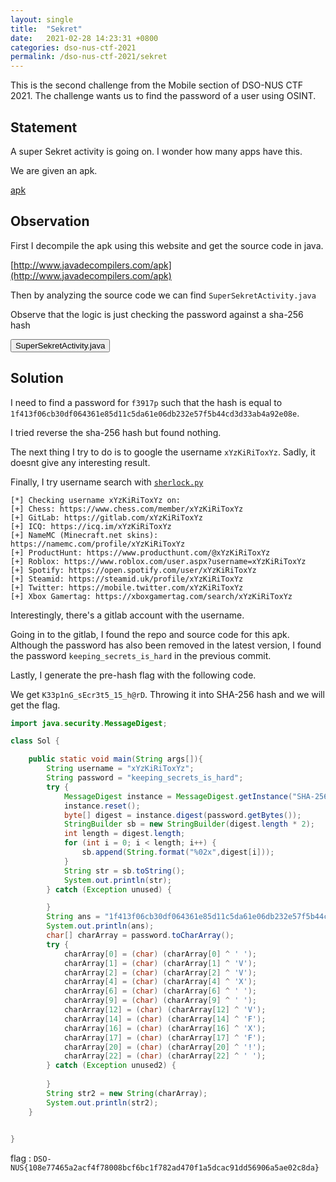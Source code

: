 ```yaml
---
layout: single
title:  "Sekret"
date:   2021-02-28 14:23:31 +0800
categories: dso-nus-ctf-2021
permalink: /dso-nus-ctf-2021/sekret
---
```


This is the second challenge from the Mobile section of DSO-NUS CTF 2021. The challenge wants us to find the password of a user using OSINT. 

## Statement

A super Sekret activity is going on. I wonder how many apps have this.

We are given an apk.

[apk](/assets/misc/sekret.apk)


## Observation

First I decompile the apk using this website and get the source code in java.

[http://www.javadecompilers.com/apk](http://www.javadecompilers.com/apk)

Then by analyzing the source code we can find `SuperSekretActivity.java`

Observe that the logic is just checking the password against a sha-256 hash

<button class="collapsible btn" id="code">SuperSekretActivity.java</button>

<div class="content" id="codedata" style="display:none" markdown="1">

```java
package com.dso.flashylighty;

import android.os.Bundle;
import android.util.Log;
import android.view.View;
import android.widget.Button;
import android.widget.EditText;
import android.widget.Toast;
import androidx.appcompat.app.AlertController;
import java.security.MessageDigest;
import java.util.Objects;
import p000a.p002b.p003c.C0011d;
import p000a.p002b.p003c.C0013e;

public class SuperSekretActivity extends C0013e {

    /* renamed from: o */
    public EditText f3916o;

    /* renamed from: p */
    public EditText f3917p;

    /* renamed from: q */
    public Button f3918q;

    /* renamed from: com.dso.flashylighty.SuperSekretActivity$a */
    public class C1061a implements View.OnClickListener {
        public C1061a() {
        }

        public void onClick(View view) {
            String str;
            if (Objects.equals(SuperSekretActivity.this.f3916o.getText().toString(), "xYzKiRiToxYz")) {
                String obj = SuperSekretActivity.this.f3917p.getText().toString();
                try {
                    MessageDigest instance = MessageDigest.getInstance("SHA-256");
                    instance.reset();
                    byte[] digest = instance.digest(obj.getBytes());
                    StringBuilder sb = new StringBuilder(digest.length * 2);
                    int length = digest.length;
                    for (int i = 0; i < length; i++) {
                        sb.append(String.format("%02x", new Object[]{Integer.valueOf(digest[i] & 255)}));
                    }
                    str = sb.toString();
                } catch (Exception unused) {
                    str = null;
                }
                if (Objects.equals(str, "1f413f06cb30df064361e85d11c5da61e06db232e57f5b44cd3d33ab4a92e08e")) {
                    SuperSekretActivity superSekretActivity = SuperSekretActivity.this;
                    String obj2 = superSekretActivity.f3917p.getText().toString();
                    Objects.requireNonNull(superSekretActivity);
                    char[] charArray = obj2.toCharArray();
                    try {
                        charArray[0] = (char) (charArray[0] ^ ' ');
                        charArray[1] = (char) (charArray[1] ^ 'V');
                        charArray[2] = (char) (charArray[2] ^ 'V');
                        charArray[4] = (char) (charArray[4] ^ 'X');
                        charArray[6] = (char) (charArray[6] ^ ' ');
                        charArray[9] = (char) (charArray[9] ^ ' ');
                        charArray[12] = (char) (charArray[12] ^ 'V');
                        charArray[14] = (char) (charArray[14] ^ 'F');
                        charArray[16] = (char) (charArray[16] ^ 'X');
                        charArray[17] = (char) (charArray[17] ^ 'F');
                        charArray[20] = (char) (charArray[20] ^ '!');
                        charArray[22] = (char) (charArray[22] ^ ' ');
                    } catch (Exception unused2) {
                        Log.w("generateFlag", "Oh no.");
                    }
                    String str2 = new String(charArray);
                    Objects.requireNonNull(superSekretActivity);
                    C0011d.C0012a aVar = new C0011d.C0012a(superSekretActivity);
                    AlertController.C0708b bVar = aVar.f35a;
                    bVar.f2358d = "Congrats!";
                    bVar.f2360f = str2;
                    aVar.mo15a().show();
                    return;
                }
            }
            Toast.makeText(SuperSekretActivity.this, "Authentication Failed Successfully ;)", 0).show();
        }
    }

    public void onCreate(Bundle bundle) {
        super.onCreate(bundle);
        setContentView((int) R.layout.activity_super_sekret);
        this.f3916o = (EditText) findViewById(R.id.username);
        this.f3917p = (EditText) findViewById(R.id.password);
        Button button = (Button) findViewById(R.id.btnLogin);
        this.f3918q = button;
        button.setOnClickListener(new C1061a());
    }
}
```
</div>

## Solution

I need to find a password for `f3917p` such that the hash is equal to `1f413f06cb30df064361e85d11c5da61e06db232e57f5b44cd3d33ab4a92e08e`.

I tried reverse the sha-256 hash but found nothing.

The next thing I try to do is to google the username `xYzKiRiToxYz`. Sadly, it doesnt give any interesting result.

Finally, I try username search with [`sherlock.py`](https://github.com/sherlock-project/sherlock)

```
[*] Checking username xYzKiRiToxYz on:
[+] Chess: https://www.chess.com/member/xYzKiRiToxYz
[+] GitLab: https://gitlab.com/xYzKiRiToxYz
[+] ICQ: https://icq.im/xYzKiRiToxYz
[+] NameMC (Minecraft.net skins): https://namemc.com/profile/xYzKiRiToxYz
[+] ProductHunt: https://www.producthunt.com/@xYzKiRiToxYz
[+] Roblox: https://www.roblox.com/user.aspx?username=xYzKiRiToxYz
[+] Spotify: https://open.spotify.com/user/xYzKiRiToxYz
[+] Steamid: https://steamid.uk/profile/xYzKiRiToxYz
[+] Twitter: https://mobile.twitter.com/xYzKiRiToxYz
[+] Xbox Gamertag: https://xboxgamertag.com/search/xYzKiRiToxYz
```

Interestingly, there's a gitlab account with the username.

Going in to the gitlab, I found the repo and source code for this apk. Although the password has also been removed in the latest version, I found the password `keeping_secrets_is_hard` in the previous commit.

Lastly, I generate the pre-hash flag with the following code.

We get `K33p1nG_sEcr3t5_15_h@rD`. Throwing it into SHA-256 hash and we will get the flag.

```java
import java.security.MessageDigest;

class Sol {

    public static void main(String args[]){
        String username = "xYzKiRiToxYz";
        String password = "keeping_secrets_is_hard";
        try {
            MessageDigest instance = MessageDigest.getInstance("SHA-256");
            instance.reset();
            byte[] digest = instance.digest(password.getBytes());
            StringBuilder sb = new StringBuilder(digest.length * 2);
            int length = digest.length;
            for (int i = 0; i < length; i++) {
                sb.append(String.format("%02x",digest[i]));
            }
            String str = sb.toString();
            System.out.println(str);
        } catch (Exception unused) {

        }
        String ans = "1f413f06cb30df064361e85d11c5da61e06db232e57f5b44cd3d33ab4a92e08e";
        System.out.println(ans);
        char[] charArray = password.toCharArray();
        try {
            charArray[0] = (char) (charArray[0] ^ ' ');
            charArray[1] = (char) (charArray[1] ^ 'V');
            charArray[2] = (char) (charArray[2] ^ 'V');
            charArray[4] = (char) (charArray[4] ^ 'X');
            charArray[6] = (char) (charArray[6] ^ ' ');
            charArray[9] = (char) (charArray[9] ^ ' ');
            charArray[12] = (char) (charArray[12] ^ 'V');
            charArray[14] = (char) (charArray[14] ^ 'F');
            charArray[16] = (char) (charArray[16] ^ 'X');
            charArray[17] = (char) (charArray[17] ^ 'F');
            charArray[20] = (char) (charArray[20] ^ '!');
            charArray[22] = (char) (charArray[22] ^ ' ');
        } catch (Exception unused2) {
            
        }
        String str2 = new String(charArray);
        System.out.println(str2);
    }
    

}
```

flag : `DSO-NUS{108e77465a2acf4f78008bcf6bc1f782ad470f1a5dcac91dd56906a5ae02c8da}`
